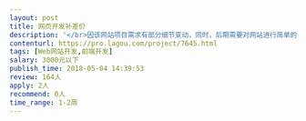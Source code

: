 ```yaml
---                
layout: post       
title: 网页开发补差价           
description: '</br>因该网站项目需求有部分细节变动，同时，后期需要对网站进行简单的维护工作，主要为简单的文字替换内容，故补发项目。</br>'     
contenturl: https://pro.lagou.com/project/7645.html      
tags: [Web网站开发,前端开发]            
salary: 3000元以下          
publish_time: 2018-05-04 14:39:53         
review: 164人                   
apply: 2人                   
recommend: 0人                   
time_range: 1-2周              
---                 
```

